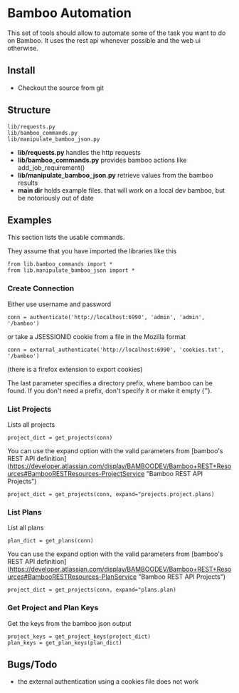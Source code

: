 
# Bamboo Automation

This set of tools should allow to automate some of the task you want to do on Bamboo.
It uses the rest api whenever possible and the web ui otherwise.

## Install

* Checkout the source from git

## Structure

    lib/requests.py
    lib/bamboo_commands.py
    lib/manipulate_bamboo_json.py


* **lib/requests.py** handles the http requests
* **lib/bamboo_commands.py** provides bamboo actions like add_job_requirement()
* **lib/manipulate_bamboo_json.py** retrieve values from the bamboo results
* **main dir** holds example files. that will work on a local dev bamboo, but be notoriously out of date

## Examples
This section lists the usable commands.

They assume that you have imported the libraries like this

    from lib.bamboo_commands import *
    from lib.manipulate_bamboo_json import *

### Create Connection
Either use username and password

    conn = authenticate('http://localhost:6990', 'admin', 'admin', '/bamboo')

or take a JSESSIONID cookie from a file in the Mozilla format

    conn = external_authenticate('http://localhost:6990', 'cookies.txt', '/bamboo')

(there is a firefox extension to export cookies)

The last parameter specifies a directory prefix, where bamboo can be found. If you don't need a prefix, don't specify it or make it empty ('').

### List Projects
Lists all projects

    project_dict = get_projects(conn)

You can use the expand option with the valid parameters from [bamboo's REST API definition] (https://developer.atlassian.com/display/BAMBOODEV/Bamboo+REST+Resources#BambooRESTResources-ProjectService "Bamboo REST API Projects")

    project_dict = get_projects(conn, expand="projects.project.plans)

### List Plans
List all plans

    plan_dict = get_plans(conn)

You can use the expand option with the valid parameters from [bamboo's REST API definition] (https://developer.atlassian.com/display/BAMBOODEV/Bamboo+REST+Resources#BambooRESTResources-PlanService "Bamboo REST API Projects")

    project_dict = get_projects(conn, expand="plans.plan)

### Get Project and Plan Keys
Get the keys from the bamboo json output

    project_keys = get_project_keys(project_dict)
    plan_keys = get_plan_keys(plan_dict)

## Bugs/Todo

* the external authentication using a cookies file does not work
